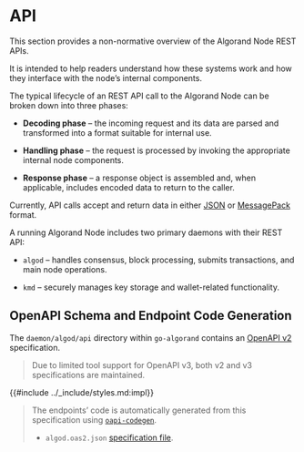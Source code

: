 # API

This section provides a non-normative overview of the Algorand Node REST APIs.

It is intended to help readers understand how these systems work and how they interface
with the node’s internal components.

The typical lifecycle of an REST API call to the Algorand Node can be broken down
into three phases:

- **Decoding phase** – the incoming request and its data are parsed and transformed
into a format suitable for internal use.

- **Handling phase** – the request is processed by invoking the appropriate internal
node components.

- **Response phase** – a response object is assembled and, when applicable, includes
encoded data to return to the caller.

Currently, API calls accept and return data in either [JSON](https://ecma-international.org/publications-and-standards/standards/ecma-404/)
or [MessagePack](https://github.com/msgpack/msgpack/blob/master/spec.md) format.

A running Algorand Node includes two primary daemons with their REST API:

- `algod` – handles consensus, block processing, submits transactions, and main
node operations.

- `kmd` – securely manages key storage and wallet-related functionality.

## OpenAPI Schema and Endpoint Code Generation

The `daemon/algod/api` directory within `go-algorand` contains an [OpenAPI v2](https://swagger.io/specification/v2/)
specification.

> Due to limited tool support for OpenAPI v3, both v2 and v3 specifications are
> maintained.

{{#include ../_include/styles.md:impl}}
> The endpoints’ code is automatically generated from this specification using
> [`oapi-codegen`](https://github.com/deepmap/oapi-codegen).
>
> - `algod.oas2.json` [specification file](https://github.com/algorand/go-algorand/blob/6f65ab1c290d953ff8132025088fd9f1af3baf4e/daemon/algod/api/algod.oas2.json).